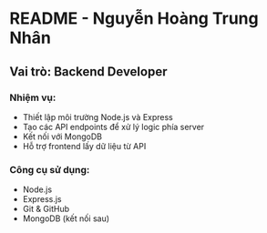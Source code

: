 # README - Nguyễn Hoàng Trung Nhân

## Vai trò: Backend Developer

### Nhiệm vụ:

- Thiết lập môi trường Node.js và Express
- Tạo các API endpoints để xử lý logic phía server
- Kết nối với MongoDB
- Hỗ trợ frontend lấy dữ liệu từ API

### Công cụ sử dụng:

- Node.js
- Express.js
- Git & GitHub
- MongoDB (kết nối sau)
